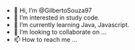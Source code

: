 - 👋 Hi, I’m @GilbertoSouza97
- 👀 I’m interested in study code.
- 🌱 I’m currently learning Java, Javascript.
- 💞️ I’m looking to collaborate on ...
- 📫 How to reach me ...

<!---
GilbertoSouza97/GilbertoSouza97 is a ✨ special ✨ repository because its `README.md` (this file) appears on your GitHub profile.
You can click the Preview link to take a look at your changes.
--->
